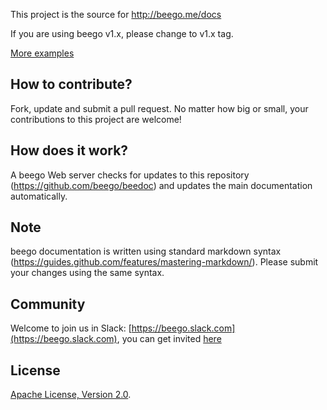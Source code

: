 
This project is the source for http://beego.me/docs

If you are using beego v1.x, please change to v1.x tag.

[More examples](https://github.com/beego/beego-example)

## How to contribute?

Fork, update and submit a pull request. No matter how big or small, your contributions to this project are welcome!

## How does it work?

A beego Web server checks for updates to this repository (https://github.com/beego/beedoc) and updates the main documentation automatically.

## Note

beego documentation is written using standard markdown syntax (https://guides.github.com/features/mastering-markdown/).  Please submit your changes using the same syntax.

## Community

Welcome to join us in Slack: [https://beego.slack.com](https://beego.slack.com), you can get invited [here](https://github.com/beego/beedoc/issues/232)

## License

[Apache License, Version 2.0](http://www.apache.org/licenses/LICENSE-2.0.html).
